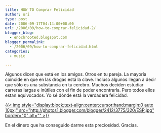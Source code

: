 ```yaml
---
title: HOW TO Comprar Felicidad
author: uri
type: post
date: 2006-09-17T04:14:00+00:00
url: /2006/09/how-to-comprar-felicidad-2/
blogger_blog:
  - enochrooted.blogspot.com
blogger_permalink:
  - /2006/09/how-to-comprar-felicidad.html
categories:
  - music

---
```

Algunos dicen que está en los amigos. Otros en tu pareja. La mayoría coincide en que en las drogas está la clave. Incluso algunos llegan a decir que sólo es una substancia en tu cerebro. Muchos deciden estudiar carreras largas e inútiles con el fin de poder encontrarla. Pero todos ellos estan equivocados. Yo sé dónde está la verdadera felicidad.

[{{< img style="display:block;text-align:center;cursor:hand;margin:0 auto 10px;" src="http://photos1.blogger.com/blogger/2412/3775/320/ESP.jpg" border="0" alt="" >}}][1]

En el dinero que ha conseguido darme esta preciosidad. Gracias.

 [1]: http://photos1.blogger.com/blogger/2412/3775/1600/ESP.jpg